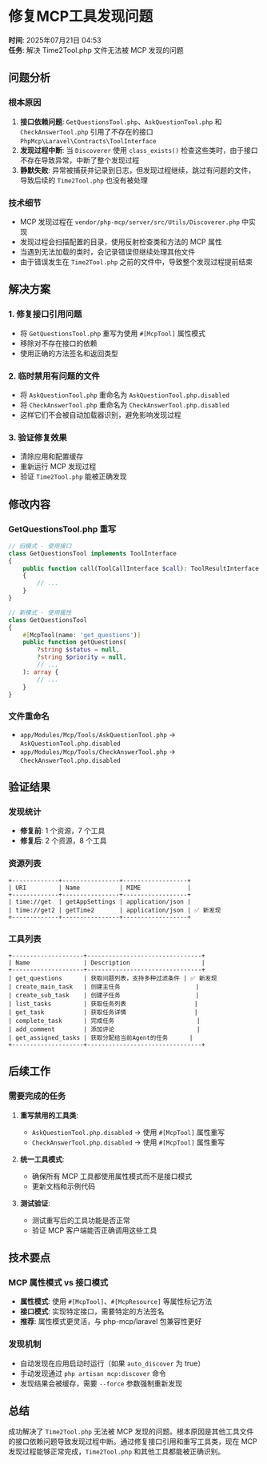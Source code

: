 # 修复MCP工具发现问题

**时间**: 2025年07月21日 04:53  
**任务**: 解决 Time2Tool.php 文件无法被 MCP 发现的问题

## 问题分析

### 根本原因
1. **接口依赖问题**: `GetQuestionsTool.php`、`AskQuestionTool.php` 和 `CheckAnswerTool.php` 引用了不存在的接口 `PhpMcp\Laravel\Contracts\ToolInterface`
2. **发现过程中断**: 当 `Discoverer` 使用 `class_exists()` 检查这些类时，由于接口不存在导致异常，中断了整个发现过程
3. **静默失败**: 异常被捕获并记录到日志，但发现过程继续，跳过有问题的文件，导致后续的 `Time2Tool.php` 也没有被处理

### 技术细节
- MCP 发现过程在 `vendor/php-mcp/server/src/Utils/Discoverer.php` 中实现
- 发现过程会扫描配置的目录，使用反射检查类和方法的 MCP 属性
- 当遇到无法加载的类时，会记录错误但继续处理其他文件
- 由于错误发生在 `Time2Tool.php` 之前的文件中，导致整个发现过程提前结束

## 解决方案

### 1. 修复接口引用问题
- 将 `GetQuestionsTool.php` 重写为使用 `#[McpTool]` 属性模式
- 移除对不存在接口的依赖
- 使用正确的方法签名和返回类型

### 2. 临时禁用有问题的文件
- 将 `AskQuestionTool.php` 重命名为 `AskQuestionTool.php.disabled`
- 将 `CheckAnswerTool.php` 重命名为 `CheckAnswerTool.php.disabled`
- 这样它们不会被自动加载器识别，避免影响发现过程

### 3. 验证修复效果
- 清除应用和配置缓存
- 重新运行 MCP 发现过程
- 验证 `Time2Tool.php` 能被正确发现

## 修改内容

### GetQuestionsTool.php 重写
```php
// 旧模式 - 使用接口
class GetQuestionsTool implements ToolInterface
{
    public function call(ToolCallInterface $call): ToolResultInterface
    {
        // ...
    }
}

// 新模式 - 使用属性
class GetQuestionsTool
{
    #[McpTool(name: 'get_questions')]
    public function getQuestions(
        ?string $status = null,
        ?string $priority = null,
        // ...
    ): array {
        // ...
    }
}
```

### 文件重命名
- `app/Modules/Mcp/Tools/AskQuestionTool.php` → `AskQuestionTool.php.disabled`
- `app/Modules/Mcp/Tools/CheckAnswerTool.php` → `CheckAnswerTool.php.disabled`

## 验证结果

### 发现统计
- **修复前**: 1 个资源，7 个工具
- **修复后**: 2 个资源，8 个工具

### 资源列表
```
+-------------+----------------+------------------+
| URI         | Name           | MIME             |
+-------------+----------------+------------------+
| time://get  | getAppSettings | application/json |
| time://get2 | getTime2       | application/json | ✅ 新发现
+-------------+----------------+------------------+
```

### 工具列表
```
+--------------------+--------------------------------+
| Name               | Description                    |
+--------------------+--------------------------------+
| get_questions      | 获取问题列表，支持多种过滤条件 | ✅ 新发现
| create_main_task   | 创建主任务                     |
| create_sub_task    | 创建子任务                     |
| list_tasks         | 获取任务列表                   |
| get_task           | 获取任务详情                   |
| complete_task      | 完成任务                       |
| add_comment        | 添加评论                       |
| get_assigned_tasks | 获取分配给当前Agent的任务      |
+--------------------+--------------------------------+
```

## 后续工作

### 需要完成的任务
1. **重写禁用的工具类**:
   - `AskQuestionTool.php.disabled` → 使用 `#[McpTool]` 属性重写
   - `CheckAnswerTool.php.disabled` → 使用 `#[McpTool]` 属性重写

2. **统一工具模式**:
   - 确保所有 MCP 工具都使用属性模式而不是接口模式
   - 更新文档和示例代码

3. **测试验证**:
   - 测试重写后的工具功能是否正常
   - 验证 MCP 客户端能否正确调用这些工具

## 技术要点

### MCP 属性模式 vs 接口模式
- **属性模式**: 使用 `#[McpTool]`、`#[McpResource]` 等属性标记方法
- **接口模式**: 实现特定接口，需要特定的方法签名
- **推荐**: 属性模式更灵活，与 php-mcp/laravel 包兼容性更好

### 发现机制
- 自动发现在应用启动时运行（如果 `auto_discover` 为 true）
- 手动发现通过 `php artisan mcp:discover` 命令
- 发现结果会被缓存，需要 `--force` 参数强制重新发现

## 总结

成功解决了 `Time2Tool.php` 无法被 MCP 发现的问题。根本原因是其他工具文件的接口依赖问题导致发现过程中断。通过修复接口引用和重写工具类，现在 MCP 发现过程能够正常完成，`Time2Tool.php` 和其他工具都能被正确识别。
